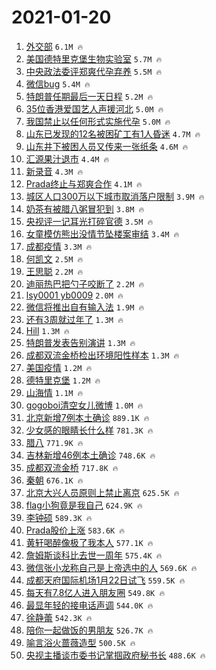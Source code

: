 # 2021-01-20

1. [外交部](https://s.weibo.com/weibo?q=%E5%A4%96%E4%BA%A4%E9%83%A8&Refer=top) `6.1M 🔥`
1. [美国德特里克堡生物实验室](https://s.weibo.com/weibo?q=%E7%BE%8E%E5%9B%BD%E5%BE%B7%E7%89%B9%E9%87%8C%E5%85%8B%E5%A0%A1%E7%94%9F%E7%89%A9%E5%AE%9E%E9%AA%8C%E5%AE%A4&Refer=top) `5.7M 🔥`
1. [中央政法委评郑爽代孕弃养](https://s.weibo.com/weibo?q=%23%E4%B8%AD%E5%A4%AE%E6%94%BF%E6%B3%95%E5%A7%94%E8%AF%84%E9%83%91%E7%88%BD%E4%BB%A3%E5%AD%95%E5%BC%83%E5%85%BB%23&Refer=top) `5.5M 🔥`
1. [微信bug](https://s.weibo.com/weibo?q=%E5%BE%AE%E4%BF%A1bug&Refer=top) `5.4M 🔥`
1. [特朗普任期最后一天日程](https://s.weibo.com/weibo?q=%23%E7%89%B9%E6%9C%97%E6%99%AE%E4%BB%BB%E6%9C%9F%E6%9C%80%E5%90%8E%E4%B8%80%E5%A4%A9%E6%97%A5%E7%A8%8B%23&Refer=top) `5.2M 🔥`
1. [35位香港爱国艺人声援河北](https://s.weibo.com/weibo?q=%2335%E4%BD%8D%E9%A6%99%E6%B8%AF%E7%88%B1%E5%9B%BD%E8%89%BA%E4%BA%BA%E5%A3%B0%E6%8F%B4%E6%B2%B3%E5%8C%97%23&Refer=top) `5.0M 🔥`
1. [我国禁止以任何形式实施代孕](https://s.weibo.com/weibo?q=%23%E6%88%91%E5%9B%BD%E7%A6%81%E6%AD%A2%E4%BB%A5%E4%BB%BB%E4%BD%95%E5%BD%A2%E5%BC%8F%E5%AE%9E%E6%96%BD%E4%BB%A3%E5%AD%95%23&Refer=top) `5.0M 🔥`
1. [山东已发现的12名被困矿工有1人昏迷](https://s.weibo.com/weibo?q=%23%E5%B1%B1%E4%B8%9C%E5%B7%B2%E5%8F%91%E7%8E%B0%E7%9A%8412%E5%90%8D%E8%A2%AB%E5%9B%B0%E7%9F%BF%E5%B7%A5%E6%9C%891%E4%BA%BA%E6%98%8F%E8%BF%B7%23&Refer=top) `4.7M 🔥`
1. [山东井下被困人员又传来一张纸条](https://s.weibo.com/weibo?q=%23%E5%B1%B1%E4%B8%9C%E4%BA%95%E4%B8%8B%E8%A2%AB%E5%9B%B0%E4%BA%BA%E5%91%98%E5%8F%88%E4%BC%A0%E6%9D%A5%E4%B8%80%E5%BC%A0%E7%BA%B8%E6%9D%A1%23&Refer=top) `4.6M 🔥`
1. [汇源果汁退市](https://s.weibo.com/weibo?q=%23%E6%B1%87%E6%BA%90%E6%9E%9C%E6%B1%81%E9%80%80%E5%B8%82%23&Refer=top) `4.4M 🔥`
1. [新录音](https://s.weibo.com/weibo?q=%E6%96%B0%E5%BD%95%E9%9F%B3&Refer=top) `4.3M 🔥`
1. [Prada终止与郑爽合作](https://s.weibo.com/weibo?q=%23Prada%E7%BB%88%E6%AD%A2%E4%B8%8E%E9%83%91%E7%88%BD%E5%90%88%E4%BD%9C%23&Refer=top) `4.1M 🔥`
1. [城区人口300万以下城市取消落户限制](https://s.weibo.com/weibo?q=%23%E5%9F%8E%E5%8C%BA%E4%BA%BA%E5%8F%A3300%E4%B8%87%E4%BB%A5%E4%B8%8B%E5%9F%8E%E5%B8%82%E5%8F%96%E6%B6%88%E8%90%BD%E6%88%B7%E9%99%90%E5%88%B6%23&Refer=top) `3.9M 🔥`
1. [奶茶有被腊八粥冒犯到](https://s.weibo.com/weibo?q=%23%E5%A5%B6%E8%8C%B6%E6%9C%89%E8%A2%AB%E8%85%8A%E5%85%AB%E7%B2%A5%E5%86%92%E7%8A%AF%E5%88%B0%23&Refer=top) `3.8M 🔥`
1. [央视评一记耳光打碎官德](https://s.weibo.com/weibo?q=%23%E5%A4%AE%E8%A7%86%E8%AF%84%E4%B8%80%E8%AE%B0%E8%80%B3%E5%85%89%E6%89%93%E7%A2%8E%E5%AE%98%E5%BE%B7%23&Refer=top) `3.5M 🔥`
1. [女童模仿熊出没情节坠楼案审结](https://s.weibo.com/weibo?q=%23%E5%A5%B3%E7%AB%A5%E6%A8%A1%E4%BB%BF%E7%86%8A%E5%87%BA%E6%B2%A1%E6%83%85%E8%8A%82%E5%9D%A0%E6%A5%BC%E6%A1%88%E5%AE%A1%E7%BB%93%23&Refer=top) `3.4M 🔥`
1. [成都疫情](https://s.weibo.com/weibo?q=%E6%88%90%E9%83%BD%E7%96%AB%E6%83%85&Refer=top) `3.3M 🔥`
1. [何凯文](https://s.weibo.com/weibo?q=%E4%BD%95%E5%87%AF%E6%96%87&Refer=top) `2.5M 🔥`
1. [王思聪](https://s.weibo.com/weibo?q=%E7%8E%8B%E6%80%9D%E8%81%AA&Refer=top) `2.2M 🔥`
1. [迪丽热巴把勺子咬断了](https://s.weibo.com/weibo?q=%23%E8%BF%AA%E4%B8%BD%E7%83%AD%E5%B7%B4%E6%8A%8A%E5%8B%BA%E5%AD%90%E5%92%AC%E6%96%AD%E4%BA%86%23&Refer=top) `2.2M 🔥`
1. [lsy0001 yb0009](https://s.weibo.com/weibo?q=lsy0001%20yb0009&Refer=top) `2.0M 🔥`
1. [微信将推出自有输入法](https://s.weibo.com/weibo?q=%23%E5%BE%AE%E4%BF%A1%E5%B0%86%E6%8E%A8%E5%87%BA%E8%87%AA%E6%9C%89%E8%BE%93%E5%85%A5%E6%B3%95%23&Refer=top) `1.9M 🔥`
1. [还有3周就过年了](https://s.weibo.com/weibo?q=%23%E8%BF%98%E6%9C%893%E5%91%A8%E5%B0%B1%E8%BF%87%E5%B9%B4%E4%BA%86%23&Refer=top) `1.3M 🔥`
1. [Hill](https://s.weibo.com/weibo?q=Hill&Refer=top) `1.3M 🔥`
1. [特朗普发表告别演讲](https://s.weibo.com/weibo?q=%E7%89%B9%E6%9C%97%E6%99%AE%E5%8F%91%E8%A1%A8%E5%91%8A%E5%88%AB%E6%BC%94%E8%AE%B2&Refer=top) `1.3M 🔥`
1. [成都双流金桥检出环境阳性样本](https://s.weibo.com/weibo?q=%23%E6%88%90%E9%83%BD%E5%8F%8C%E6%B5%81%E9%87%91%E6%A1%A5%E6%A3%80%E5%87%BA%E7%8E%AF%E5%A2%83%E9%98%B3%E6%80%A7%E6%A0%B7%E6%9C%AC%23&Refer=top) `1.3M 🔥`
1. [美国疫情](https://s.weibo.com/weibo?q=%E7%BE%8E%E5%9B%BD%E7%96%AB%E6%83%85&Refer=top) `1.2M 🔥`
1. [德特里克堡](https://s.weibo.com/weibo?q=%E5%BE%B7%E7%89%B9%E9%87%8C%E5%85%8B%E5%A0%A1&Refer=top) `1.2M 🔥`
1. [山海情](https://s.weibo.com/weibo?q=%E5%B1%B1%E6%B5%B7%E6%83%85&Refer=top) `1.1M 🔥`
1. [gogoboi清空女儿微博](https://s.weibo.com/weibo?q=%23gogoboi%E6%B8%85%E7%A9%BA%E5%A5%B3%E5%84%BF%E5%BE%AE%E5%8D%9A%23&Refer=top) `1.0M 🔥`
1. [北京新增7例本土确诊](https://s.weibo.com/weibo?q=%23%E5%8C%97%E4%BA%AC%E6%96%B0%E5%A2%9E7%E4%BE%8B%E6%9C%AC%E5%9C%9F%E7%A1%AE%E8%AF%8A%23&Refer=top) `889.1K 🔥`
1. [少女感的眼睛长什么样](https://s.weibo.com/weibo?q=%23%E5%B0%91%E5%A5%B3%E6%84%9F%E7%9A%84%E7%9C%BC%E7%9D%9B%E9%95%BF%E4%BB%80%E4%B9%88%E6%A0%B7%23&Refer=top) `781.3K 🔥`
1. [腊八](https://s.weibo.com/weibo?q=%E8%85%8A%E5%85%AB&Refer=top) `771.9K 🔥`
1. [吉林新增46例本土确诊](https://s.weibo.com/weibo?q=%23%E5%90%89%E6%9E%97%E6%96%B0%E5%A2%9E46%E4%BE%8B%E6%9C%AC%E5%9C%9F%E7%A1%AE%E8%AF%8A%23&Refer=top) `748.6K 🔥`
1. [成都双流金桥](https://s.weibo.com/weibo?q=%23%E6%88%90%E9%83%BD%E5%8F%8C%E6%B5%81%E9%87%91%E6%A1%A5%23&Refer=top) `717.8K 🔥`
1. [秦朝](https://s.weibo.com/weibo?q=%E7%A7%A6%E6%9C%9D&Refer=top) `676.1K 🔥`
1. [北京大兴人员原则上禁止离京](https://s.weibo.com/weibo?q=%23%E5%8C%97%E4%BA%AC%E5%A4%A7%E5%85%B4%E4%BA%BA%E5%91%98%E5%8E%9F%E5%88%99%E4%B8%8A%E7%A6%81%E6%AD%A2%E7%A6%BB%E4%BA%AC%23&Refer=top) `625.5K 🔥`
1. [flag小狗竟是我自己](https://s.weibo.com/weibo?q=%23flag%E5%B0%8F%E7%8B%97%E7%AB%9F%E6%98%AF%E6%88%91%E8%87%AA%E5%B7%B1%23&Refer=top) `624.9K 🔥`
1. [李钟硕](https://s.weibo.com/weibo?q=%E6%9D%8E%E9%92%9F%E7%A1%95&Refer=top) `589.3K 🔥`
1. [Prada股价上涨](https://s.weibo.com/weibo?q=Prada%E8%82%A1%E4%BB%B7%E4%B8%8A%E6%B6%A8&Refer=top) `583.6K 🔥`
1. [黄轩喝醉像极了我本人](https://s.weibo.com/weibo?q=%23%E9%BB%84%E8%BD%A9%E5%96%9D%E9%86%89%E5%83%8F%E6%9E%81%E4%BA%86%E6%88%91%E6%9C%AC%E4%BA%BA%23&Refer=top) `577.1K 🔥`
1. [詹姆斯谈科比去世一周年](https://s.weibo.com/weibo?q=%23%E8%A9%B9%E5%A7%86%E6%96%AF%E8%B0%88%E7%A7%91%E6%AF%94%E5%8E%BB%E4%B8%96%E4%B8%80%E5%91%A8%E5%B9%B4%23&Refer=top) `575.4K 🔥`
1. [微信张小龙称自己是上帝选中的人](https://s.weibo.com/weibo?q=%23%E5%BE%AE%E4%BF%A1%E5%BC%A0%E5%B0%8F%E9%BE%99%E7%A7%B0%E8%87%AA%E5%B7%B1%E6%98%AF%E4%B8%8A%E5%B8%9D%E9%80%89%E4%B8%AD%E7%9A%84%E4%BA%BA%23&Refer=top) `569.6K 🔥`
1. [成都天府国际机场1月22日试飞](https://s.weibo.com/weibo?q=%23%E6%88%90%E9%83%BD%E5%A4%A9%E5%BA%9C%E5%9B%BD%E9%99%85%E6%9C%BA%E5%9C%BA1%E6%9C%8822%E6%97%A5%E8%AF%95%E9%A3%9E%23&Refer=top) `559.5K 🔥`
1. [每天有7.8亿人进入朋友圈](https://s.weibo.com/weibo?q=%23%E6%AF%8F%E5%A4%A9%E6%9C%897.8%E4%BA%BF%E4%BA%BA%E8%BF%9B%E5%85%A5%E6%9C%8B%E5%8F%8B%E5%9C%88%23&Refer=top) `549.8K 🔥`
1. [最显年轻的接电话声调](https://s.weibo.com/weibo?q=%23%E6%9C%80%E6%98%BE%E5%B9%B4%E8%BD%BB%E7%9A%84%E6%8E%A5%E7%94%B5%E8%AF%9D%E5%A3%B0%E8%B0%83%23&Refer=top) `544.0K 🔥`
1. [徐静蕾](https://s.weibo.com/weibo?q=%E5%BE%90%E9%9D%99%E8%95%BE&Refer=top) `542.3K 🔥`
1. [陪你一起做饭的男朋友](https://s.weibo.com/weibo?q=%23%E9%99%AA%E4%BD%A0%E4%B8%80%E8%B5%B7%E5%81%9A%E9%A5%AD%E7%9A%84%E7%94%B7%E6%9C%8B%E5%8F%8B%23&Refer=top) `526.7K 🔥`
1. [喻言浴火蔷薇造型](https://s.weibo.com/weibo?q=%23%E5%96%BB%E8%A8%80%E6%B5%B4%E7%81%AB%E8%94%B7%E8%96%87%E9%80%A0%E5%9E%8B%23&Refer=top) `500.5K 🔥`
1. [央视主播谈市委书记掌掴政府秘书长](https://s.weibo.com/weibo?q=%23%E5%A4%AE%E8%A7%86%E4%B8%BB%E6%92%AD%E8%B0%88%E5%B8%82%E5%A7%94%E4%B9%A6%E8%AE%B0%E6%8E%8C%E6%8E%B4%E6%94%BF%E5%BA%9C%E7%A7%98%E4%B9%A6%E9%95%BF%23&Refer=top) `488.6K 🔥`
